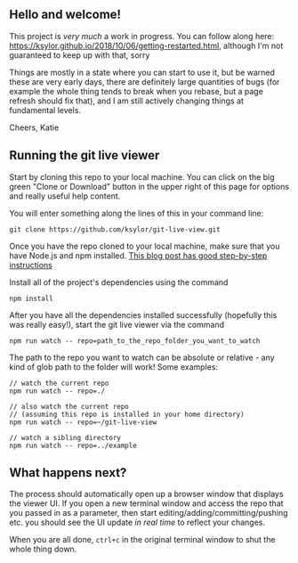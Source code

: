 ## Hello and welcome!

This project is _very much_ a work in progress. You can follow along here:
https://ksylor.github.io/2018/10/06/getting-restarted.html, although I'm not guaranteed to keep up with that, sorry

Things are mostly in a state where you can start to use it, but be warned these are very early days, there are definitely large quantities of bugs (for example the whole thing tends to break when you rebase, but a page refresh should fix that), and I am still actively changing things at fundamental levels.

Cheers,
Katie

## Running the git live viewer

Start by cloning this repo to your local machine. You can click on the big green "Clone or Download" button in the upper right of this page for options and really useful help content.

You will enter something along the lines of this in your command line:

```
git clone https://github.com/ksylor/git-live-view.git
```

Once you have the repo cloned to your local machine, make sure that you have Node.js and npm installed. [This blog post has good step-by-step instructions](https://www.taniarascia.com/how-to-install-and-use-node-js-and-npm-mac-and-windows/)

Install all of the project's dependencies using the command

```
npm install
```

After you have all the dependencies installed successfully (hopefully this was really easy!), start the git live viewer via the command

```
npm run watch -- repo=path_to_the_repo_folder_you_want_to_watch
```

The path to the repo you want to watch can be absolute or relative - any kind of glob path to the folder will work! Some examples:

```
// watch the current repo
npm run watch -- repo=./
```

```
// also watch the current repo
// (assuming this repo is installed in your home directory)
npm run watch -- repo=~/git-live-view
```

```
// watch a sibling directory
npm run watch -- repo=../example
```

## What happens next?

The process should automatically open up a browser window that displays the viewer UI. If you open a new terminal window and access the repo that you passed in as a parameter, then start editing/adding/committing/pushing etc. you should see the UI update _in real time_ to reflect your changes.

When you are all done, `ctrl+c` in the original terminal window to shut the whole thing down.